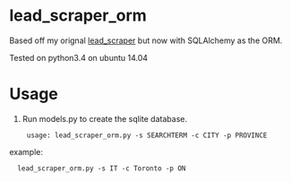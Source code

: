 # lead_scraper_orm
Based off my orignal [lead_scraper](https://github.com/pydo/lead_scraper) but now with SQLAlchemy as the ORM.

Tested on python3.4 on ubuntu 14.04

# Usage
1. Run models.py to create the sqlite database.

        usage: lead_scraper_orm.py -s SEARCHTERM -c CITY -p PROVINCE 
  example:
                  
      lead_scraper_orm.py -s IT -c Toronto -p ON
